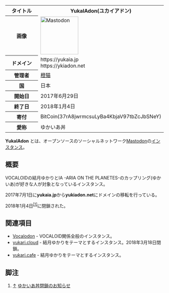 <div>

<table>
<colgroup>
<col style="width: 50%" />
<col style="width: 50%" />
</colgroup>
<tbody>
<tr class="header">
<th>タイトル</th>
<th><span>YukaIAdon</span>(ユカイアドン)</th>
</tr>

<tr class="odd">
<th>画像</th>
<td><a href="/%E3%83%95%E3%82%A1%E3%82%A4%E3%83%AB:Mastodon_logo.png" title="Mastodon"><img src="/images/thumb/0/00/Mastodon_logo.png/120px-Mastodon_logo.png" srcset="/images/thumb/0/00/Mastodon_logo.png/180px-Mastodon_logo.png 1.5x, /images/0/00/Mastodon_logo.png 2x" width="120" height="120" alt="Mastodon" /></a></td>
</tr>
<tr class="even">
<th scope="row">ドメイン</th>
<td>https://yukaia.jp<br />
https://ykiadon.net</td>
</tr>
<tr class="odd">
<th scope="row">管理者</th>
<td><a href="https://ykiadon.net/@tou_neko" rel="nofollow">橙猫</a></td>
</tr>
<tr class="even">
<th scope="row">国</th>
<td>日本</td>
</tr>
<tr class="odd">
<th scope="row">開始日</th>
<td>2017年6月29日</td>
</tr>
<tr class="even">
<th scope="row">終了日</th>
<td>2018年1月4日</td>
</tr>
<tr class="odd">
<th scope="row">寄付</th>
<td>BitCoin(37rA8jwrmcsuLyBa4KbjaV97tbZcJbSNeY)</td>
</tr>
<tr class="even">
<th scope="row">愛称</th>
<td>ゆかいあ丼</td>
</tr>
</tbody>
</table>

**YukaIAdon** とは、オープンソースのソーシャルネットワーク[Mastodon](/Mastodon "Mastodon")の[インスタンス](/%E3%82%A4%E3%83%B3%E3%82%B9%E3%82%BF%E3%83%B3%E3%82%B9 "インスタンス")。

## 概要

VOCALOIDの結月ゆかりとIA -ARIA ON THE PLANETES-のカップリング(ゆかいあ)が好きな人が対象となっているインスタンス。

2017年7月1日に**yukaia.jp**から**yukiadon.net**にドメインの移転を行っている。

2018年1月4日<sup>[\[1\]](#cite_note-1)</sup>に閉鎖された。

## 関連項目

-   [Vocalodon](/Vocalodon "Vocalodon") - VOCALOID関係全般のインスタンス。
-   [yukari.cloud](/Yukari.cloud "Yukari.cloud") - 結月ゆかりをテーマとするインスタンス。2018年3月18日閉鎖。
-   [yukari.cafe](/Yukari.cafe "Yukari.cafe") - 結月ゆかりをテーマとするインスタンス。

## 脚注

<div>

1.  [↑](#cite_ref-1) <a href="http://yukaia.jp/2018/01/04/%E3%82%86%E3%81%8B%E3%81%84%E3%81%82%E4%B8%BC%E9%96%89%E9%8E%96%E3%81%AE%E3%81%8A%E7%9F%A5%E3%82%89%E3%81%9B/" rel="nofollow">ゆかいあ丼閉鎖のお知らせ</a>

</div>

</div>
